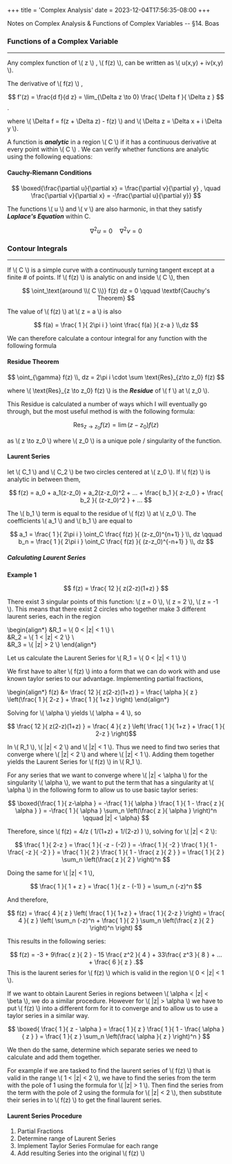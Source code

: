 +++
title = 'Complex Analysis'
date = 2023-12-04T17:56:35-08:00
+++

Notes on Complex Analysis & Functions of Complex Variables -- §14. Boas
<!--more--> 

### Functions of a Complex Variable
--- 

Any complex function of \\( z \\) , \\( f(z) \\), can be written as \\( u(x,y) + iv(x,y) \\). 

The derivative of \\( f(z) \\) , 

$$ f'(z) = \frac{d f}{d z} = \lim_{\Delta z \to 0} \frac{ \Delta f }{ \Delta z }  $$.

where \\( \Delta f = f(z + \Delta z) - f(z) \\) and \\( \Delta z = \Delta
x + i \Delta y \\).  

A function is ***analytic*** in a region \\( C \\) if it has a continuous derivative at every point within \\( C \\) . We can verify whether functions are analytic using the following equations: 

#### Cauchy-Riemann Conditions 


$$ \boxed{\frac{\partial u}{\partial x}  = \frac{\partial v}{\partial y} , \quad \frac{\partial v}{\partial x} = -\frac{\partial u}{\partial y}} $$

The functions \\( u \\)  and \\( v \\) are also harmonic, in that they satisfy
***Laplace's Equation*** within C. 

$$ \nabla^2 u = 0 \quad \nabla^2 v = 0 $$ 



### Contour Integrals
---

If \\( C \\) is a simple curve with a continuously turning tangent except at
a finite # of points. If \\( f(z) \\) is analytic on and inside \\( C \\), then 

$$ \oint_\text{around \\( C \\)} f(z) dz = 0 \qquad \textbf{Cauchy's Theorem}  $$

The value of \\( f(z) \\) at \\( z = a \\) is also 

$$ f(a) = \frac{ 1 }{ 2\pi i  } \oint \frac{ f(a) }{ z-a } \\,dz $$

We can therefore calculate a contour integral for any function with the
following formula 

#### Residue Theorem 

$$ \oint_{\gamma} f(z) \\, dz = 2\pi i \cdot \sum \text{Res}_{z\to z_0} f(z) $$

where \\( \text{Res}_{z \to z_0} f(z) \\) is the ***Residue*** of \\( f \\) at
\\( z_0 \\).

This Residue is calculated a number of ways which I will
eventually go through, but the most useful method is with the following
formula:
 
$$ \text{Res}_{z\to z_0} f(z) = \lim (z-z_0)f(z) $$ 

as \\( z \to z_0 \\)  where \\( z_0 \\) is a unique pole / singularity of the function. 

#### Laurent Series 

let \\( C_1 \\) and \\( C_2 \\) be two circles centered at \\( z_0 \\). If \\( f(z) \\) is analytic in between them, 

$$ f(z) = a_0 + a_1(z-z_0) + a_2(z-z_0)^2 + ... + \frac{ b_1 }{ z-z_0 } + \frac{ b_2 }{ (z-z_0)^2 } + ...  $$

The \\( b_1 \\) term is equal to the residue of \\( f(z) \\) at \\( z_0 \\).
The coefficients \\( a_1 \\) and \\( b_1 \\) are equal to 

$$ a_1 = \frac{ 1 }{ 2\pi i }  \oint_C \frac{ f(z) }{ (z-z_0)^{n+1} } \\,  dz \qquad
b_n = \frac{ 1 }{ 2\pi i } \oint_C \frac{ f(z) }{ (z-z_0)^{-n+1}  }  \\, dz $$

##### Calculating Laurent Series 


**Example 1**

$$ f(z) = \frac{ 12 }{ z(2-z)(1+z) }  $$ 

There exist 3 singular points of this function: \\( z = 0 \\), \\( z = 2 \\),
\\( z = -1 \\). This means that there exist 2 circles who together make
3 different laurent series, each in the region

\begin{align*}
&R_1 = \\{ 0 < |z| < 1 \\} \\\
&R_2 = \\{ 1 < |z| < 2 \\} \\\
&R_3 = \\{ |z| > 2 \\} 
\end{align*}

Let us calculate the Laurent Series for \\( R_1  = \\{ 0 < |z| < 1 \\} \\)

We first have to alter \\( f(z) \\) into a form that we can do work with and
use known taylor series to our advantage. Implementing partial fractions, 

\begin{align*}
    f(z) &= \frac{ 12 }{ z(2-z)(1+z) } = \frac{ \alpha }{ z } \left(\frac{ 1 }{ 2-z } + \frac{ 1 }{ 1+z } \right) 
\end{align*}

Solving for \\( \alpha \\) yields \\( \alpha = 4 \\), so 

$$ \frac{ 12 }{ z(2-z)(1+z) } = \frac{ 4 }{ z } \left( \frac{ 1 }{ 1+z } + \frac{ 1 }{ 2-z } \right)$$

In \\( R_1 \\), \\( |z| < 2 \\) and \\( |z| < 1 \\). Thus we need to find two series
that converge where \\( |z| < 2 \\) and where \\( |z| < 1 \\). Adding them
together yields the Laurent Series for \\( f(z) \\) in \\( R_1 \\). 

For any series that we want to converge where \\( |z| < \alpha \\) for the
singularity \\( \alpha \\), we want to put the term that has a singularity at
\\( \alpha \\) in the following form to allow us to use basic taylor series: 

$$ \boxed{\frac{ 1 }{ z-\alpha } = -\frac{ 1 }{ \alpha } \frac{ 1 }{ 1 - \frac{ z }{ \alpha }  } = -\frac{ 1 }{ \alpha } \sum_n \left(\frac{ z }{ \alpha } \right)^n \qquad |z| < \alpha}  $$

Therefore, since \\( f(z) = 4/z ( 1/(1+z) + 1/(2-z) ) \\), solving for \\( |z| < 2 \\): 

$$ \frac{ 1 }{ 2-z } = \frac{ 1 }{ -z - (-2) } = -\frac{ 1 }{ -2 } \frac{ 1 }{ 1 - \frac{ -z }{ -2 }  } = \frac{ 1 }{ 2 } \frac{ 1 }{ 1 - \frac{ z }{ 2 }  }  = \frac{ 1 }{ 2 } \sum_n \left(\frac{ z }{ 2 } \right)^n $$ 

Doing the same for \\( |z| < 1 \\), 

$$ \frac{ 1 }{ 1 + z } = \frac{ 1 }{ z - (-1) } = \sum_n (-z)^n $$

And therefore, 

$$ f(z) = \frac{ 4 }{ z } \left( \frac{ 1 }{ 1+z } + \frac{ 1 }{ 2-z } \right) = \frac{ 4 }{ z } \left( \sum_n (-z)^n + \frac{ 1 }{ 2 } \sum_n \left(\frac{ z }{ 2 } \right)^n \right)  $$

This results in the following series: 

$$ f(z) = -3 + 9\frac{ z }{ 2 } - 15 \frac{ z^2 }{ 4 } + 33\frac{ z^3  }{ 8 } + ... + \frac{ 6 }{ z }  .$$ 
This is the laurent series for \\( f(z) \\) which is valid in the region \\( 0 < |z| < 1 \\). 

If we want to obtain Laurent Series in regions between \\( \alpha < |z| < \beta \\), we do a similar procedure. However for \\( |z| > \alpha \\) we have to put \\( f(z) \\) into a different form for it to converge and to allow us to use a taylor series in a similar way.

$$ \boxed{ \frac{ 1 }{ z - \alpha }  = \frac{ 1 }{ z } \frac{ 1 }{ 1 - \frac{ \alpha }{ z }  } = \frac{ 1 }{ z } \sum_n \left(\frac{ \alpha }{ z } \right)^n } $$ 

We then do the same, determine which separate series we need to calculate and add them together. 

For example if we are tasked to find the laurent series of \\( f(z) \\) that is valid in the range \\( 1 < |z| < 2 \\), we have to find the series from the term with the pole of 1 using the formula for \\( |z| > 1 \\). Then find the series from the term with the pole of 2 using the formula for \\( |z| < 2 \\), then substitute their series in to \\( f(z) \\) to get the final laurent series.

#### Laurent Series Procedure

1. Partial Fractions
2. Determine range of Laurent Series
3. Implement Taylor Series Formulae for each range 
4. Add resulting Series into the original \\( f(z) \\) 





 











 




  

 

 

 
 




 




